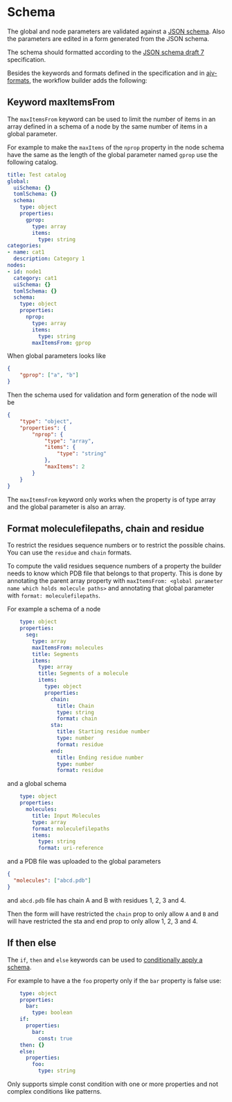 # Schema

The global and node parameters are validated against a [JSON schema](https://json-schema.org/).
Also the parameters are edited in a form generated from the JSON schema.

The schema should formatted according to the [JSON schema draft 7](https://json-schema.org/specification-links.html#draft-7) specification.

Besides the keywords and formats defined in the specification and in [ajv-formats](https://github.com/ajv-validator/ajv-formats), the workflow builder adds the following:

## Keyword maxItemsFrom

The `maxItemsFrom` keyword can be used to limit the number of items in an array defined in a schema of a node by the same number of items in a global parameter.

For example to make the `maxItems` of the `nprop` property in the node schema have the same as the length of the global parameter named `gprop` use the following catalog.

```yaml
title: Test catalog
global:
  uiSchema: {}
  tomlSchema: {}
  schema:
    type: object
    properties:
      gprop:
        type: array
        items:
          type: string
categories:
- name: cat1
  description: Category 1
nodes:
- id: node1
  category: cat1
  uiSchema: {}
  tomlSchema: {}
  schema:
    type: object
    properties:
      nprop:
        type: array
        items:
          type: string
        maxItemsFrom: gprop
```

When global parameters looks like

```json
{
    "gprop": ["a", "b"]
}
```

Then the schema used for validation and form generation of the node will be

```json
{
    "type": "object",
    "properties": {
        "nprop": {
            "type": "array",
            "items": {
                "type": "string"
            },
            "maxItems": 2
        }
    }
}
```

The `maxItemsFrom` keyword only works when the property is of type array and the global parameter is also an array.

## Format moleculefilepaths, chain and residue

To restrict the residues sequence numbers or to restrict the possible chains. You can use the `residue` and `chain` formats.

To compute the valid residues sequence numbers of a property the builder needs to know which PDB file that belongs to that property. This is done by annotating the parent array property with `maxItemsFrom: <global parameter name which holds molecule paths>` and annotating that global parameter with `format: moleculefilepaths`.

For example a schema of a node

```yaml
    type: object
    properties:
      seg:
        type: array
        maxItemsFrom: molecules
        title: Segments
        items:
          type: array
          title: Segments of a molecule
          items:
            type: object
            properties:
              chain:
                title: Chain
                type: string
                format: chain
              sta:
                title: Starting residue number
                type: number
                format: residue
              end:
                title: Ending residue number
                type: number
                format: residue
```

and a global schema

```yaml
    type: object
    properties:
      molecules:
        title: Input Molecules
        type: array
        format: moleculefilepaths
        items:
          type: string
          format: uri-reference
```

and a PDB file was uploaded to the global parameters

```json
{
  "molecules": ["abcd.pdb"]
}
```

and `abcd.pdb` file has chain A and B with residues 1, 2, 3 and 4.

Then the form will have restricted the `chain` prop to only allow `A` and `B`
and will have restricted the sta and end prop to only allow 1, 2, 3 and 4.

## If then else

The `if`, `then` and `else` keywords can be used to [conditionally apply a schema](https://json-schema.org/understanding-json-schema/reference/conditionals#ifthenelse).

For example to have a the `foo` property only if the `bar` property is false use:

```yaml
    type: object
    properties:
      bar:
        type: boolean
    if:
      properties:
        bar:
          const: true
    then: {}
    else:
      properties:
        foo:
          type: string
```

Only supports simple const condition with one or more properties and not complex conditions like patterns.
